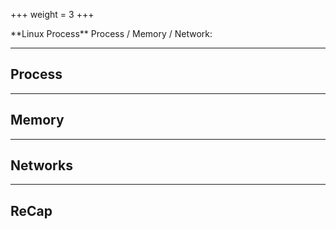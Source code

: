 +++
weight = 3
+++
<!--: .wrap  -->

<!-- : .text-data -->**Linux Process**

<!-- : .text-intro -->Process / Memory / Network:

---
<!--: .wrap -->

## Process

---
<!--: .wrap -->

## Memory

---
<!--: .wrap -->

## Networks


---
<!--: .wrap -->

## ReCap
